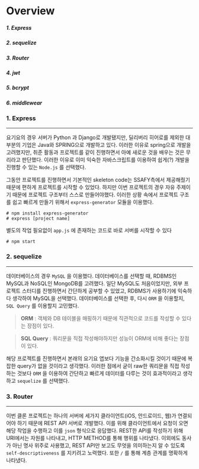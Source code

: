 # Overview

##### 1. Express

##### 2. sequelize

##### 3. Router

##### 4. jwt

##### 5. bcrypt

##### 6. middlewear 



### 1. Express

------

요기요의 경우 서버가 Python 과 Django로 개발됐지만, 딜리버리 히어로를 제외한 대부분의 기업은 Java와 SPRING으로 개발하고 있다. 이러한 이유로 spring으로 개발을 고려했지만, 취준 활동과 프로젝트를 같이 진행하면서 아예 새로운 것을 배우는 것은 무리라고 판단했다. 이러한 이유로 이미 익숙한 자바스크립트를 이용하여 쉽게(?) 개발을 진행할 수 있는 `Node.js` 를 선택했다. 



그동안 프로젝트를 진행하면서 기본적인 skeleton code는 SSAFY측에서 제공해줬기 때문에 편하게 프로젝트를 시작할 수 있었다. 하지만 이번 프로젝트의 경우 자유 주제이기 때문에 프로젝트 구조부터 스스로 만들어야했다. 이러한 상황 속에서 프로젝트 구조를 쉽고 빠르게 만들기 위해서 `express-generator` 모듈을 이용했다.

```
# npm install express-generator
# express [project name]
```



별도의 작업 필요없이 `app.js` 에 존재하는 코드로 바로 서버를 시작할 수 있다

```
# npm start
```





### 2. sequelize

------

데이터베이스의 경우 `MySQL` 을 이용했다. 데이터베이스를 선택할 때, RDBMS인 MySQL과 NoSQL인 MongoDB를 고려했다. 일단 MySQL도 처음이었지만, 외부 프로젝트 스터디를 진행하면서 간단하게 공부할 수 있었고, RDBMS가 사용하기에 익숙하다 생각하여 MySQL을 선택했다. 데이터베이스를 선택한 후, 다시 `ORM` 을 이용할지, `SQL Query` 를 이용할지 고민했다. 



> **ORM** : 객체와 DB 테이블을 매핑하기 때문에 직관적으로 코드를 작성할 수 있다는 장점이 있다.

> **SQL Query** : 쿼리문을 직접 작성해야하지만 성능이 ORM에 비해 좋다는 장점이 있다.



해당 프로젝트를 진행하면서 본래의 요기요 앱보다 기능을 간소화시킬 것이기 때문에 복잡한 query가 없을 것이라고 생각했다. 이러한 점에서 굳이 raw한 쿼리문을 직접 작성하는 것보다 `ORM` 을 이용하여 간단하고 빠르게 데이터를 다루는 것이 효과적이라고 생각하고  `sequelize` 를 선택했다.



### 3. Router

------

이번 클론 프로젝트는 하나의 서버에 세가지 클라이언트(iOS, 안드로이드, 웹)가 연결되어야 하기 때문에 REST API 서버로 개발했다. 이를 위해 클라이언트에서 요청이 오면 해당 작업을 수행하고 이를 `json` 형식으로 응답했다. REST한 API를 작성하기 위해 URI에서는 자원를 나타내고, HTTP METHOD를 통해 행위를 나타냈다. 이외에도 동사가 아닌 명사 위주로 사용했고, REST API만 보고도 무엇을 의미하는지 알 수 있도록 `self-descriptiveness` 를 지키려고 노력했다. 또한 `/` 를 통해 계층 관계를 명확하게 나타냈다.

